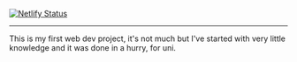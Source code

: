 [![Netlify Status](https://api.netlify.com/api/v1/badges/d3e86681-14bb-4286-9dd7-2ab402c7e425/deploy-status)](https://app.netlify.com/sites/pitonu/deploys)

---

This is my first web dev project, it's not much but I've started with very little knowledge and it was done in a hurry, for uni.
